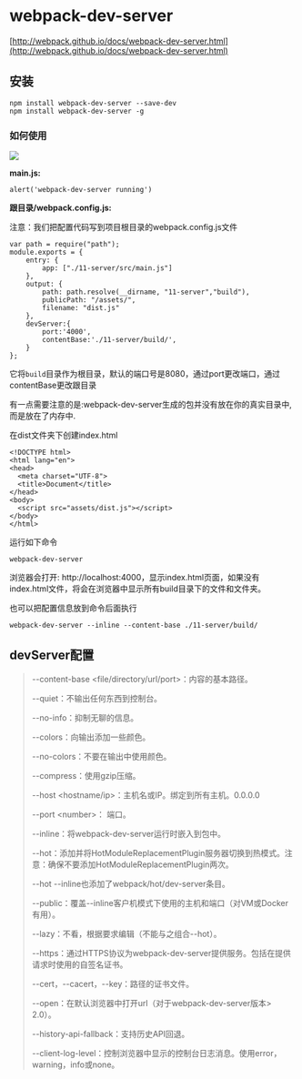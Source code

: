 # webpack-dev-server

[http://webpack.github.io/docs/webpack-dev-server.html](http://webpack.github.io/docs/webpack-dev-server.html)

## 安装

```
npm install webpack-dev-server --save-dev
npm install webpack-dev-server -g
```

### 如何使用

![](/assets/QQ截图20170728142731.png)

**main.js:**

```
alert('webpack-dev-server running')
```

**跟目录/webpack.config.js:**

注意：我们把配置代码写到项目根目录的webpack.config.js文件

```
var path = require("path");
module.exports = {
    entry: {
        app: ["./11-server/src/main.js"]
    },
    output: {
        path: path.resolve(__dirname, "11-server","build"),
        publicPath: "/assets/",
        filename: "dist.js"
    },
    devServer:{
        port:'4000',
        contentBase:'./11-server/build/',
    }
};
```

它将`build`目录作为根目录，默认的端口号是8080，通过port更改端口，通过contentBase更改跟目录

有一点需要注意的是:webpack-dev-server生成的包并没有放在你的真实目录中,而是放在了内存中.

在dist文件夹下创建index.html

```
<!DOCTYPE html>
<html lang="en">
<head>
  <meta charset="UTF-8">
  <title>Document</title>
</head>
<body>
  <script src="assets/dist.js"></script>
</body>
</html>
```

运行如下命令

```
webpack-dev-server
```

浏览器会打开: http://localhost:4000，显示index.html页面，如果没有index.html文件，将会在浏览器中显示所有build目录下的文件和文件夹。

也可以把配置信息放到命令后面执行

```
webpack-dev-server --inline --content-base ./11-server/build/
```

## devServer配置

> --content-base &lt;file/directory/url/port&gt;：内容的基本路径。
>
> --quiet：不输出任何东西到控制台。
>
> --no-info：抑制无聊的信息。
>
> --colors：向输出添加一些颜色。
>
> --no-colors：不要在输出中使用颜色。
>
> --compress：使用gzip压缩。
>
> --host &lt;hostname/ip&gt;：主机名或IP。绑定到所有主机。0.0.0.0
>
> --port &lt;number&gt;： 端口。
>
> --inline：将webpack-dev-server运行时嵌入到包中。
>
> --hot：添加并将HotModuleReplacementPlugin服务器切换到热模式。注意：确保不要添加HotModuleReplacementPlugin两次。
>
> --hot --inline也添加了webpack/hot/dev-server条目。
>
> --public：覆盖--inline客户机模式下使用的主机和端口（对VM或Docker有用）。
>
> --lazy：不看，根据要求编辑（不能与之组合--hot）。
>
> --https：通过HTTPS协议为webpack-dev-server提供服务。包括在提供请求时使用的自签名证书。
>
> --cert，--cacert，--key：路径的证书文件。
>
> --open：在默认浏览器中打开url（对于webpack-dev-server版本&gt; 2.0）。
>
> --history-api-fallback：支持历史API回退。
>
> --client-log-level：控制浏览器中显示的控制台日志消息。使用error，warning，info或none。









